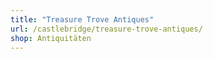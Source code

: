 ```yaml
---
title: "Treasure Trove Antiques"
url: /castlebridge/treasure-trove-antiques/
shop: Antiquitäten
---
```

